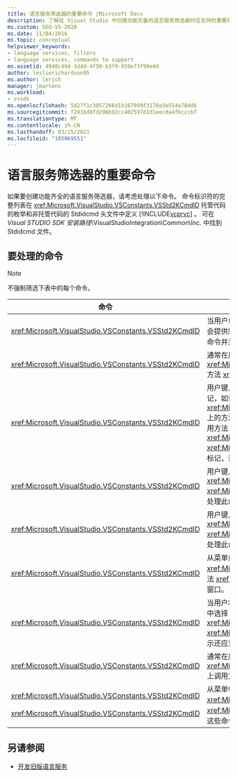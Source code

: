 ```yaml
---
title: 语言服务筛选器的重要命令 |Microsoft Docs
description: 了解在 Visual Studio 中创建功能完备的语言服务筛选器时应支持的重要命令。
ms.custom: SEO-VS-2020
ms.date: 11/04/2016
ms.topic: conceptual
helpviewer_keywords:
- language services, filters
- language services, commands to support
ms.assetid: 4948c494-3d4d-4f50-b3f9-959e73f90e4d
author: leslierichardson95
ms.author: lerich
manager: jmartens
ms.workload:
- vssdk
ms.openlocfilehash: 5d27f1c3057266d1b167999f3178a3e554a78ddb
ms.sourcegitcommit: f2916d8fd296b92cc402597d1d1eecda4f6cccbf
ms.translationtype: MT
ms.contentlocale: zh-CN
ms.lasthandoff: 03/25/2021
ms.locfileid: "105069551"
---
```

# <a name="important-commands-for-language-service-filters"></a>语言服务筛选器的重要命令
如果要创建功能齐全的语言服务筛选器，请考虑处理以下命令。 命令标识符的完整列表在 <xref:Microsoft.VisualStudio.VSConstants.VSStd2KCmdID> 托管代码的枚举和非托管代码的 Stdidcmd 头文件中定义 [!INCLUDE[vcprvc](../../code-quality/includes/vcprvc_md.md)] 。 可在 *Visual STUDIO SDK 安装路径*\VisualStudioIntegration\Common\Inc. 中找到 Stdidcmd 文件。

## <a name="commands-to-handle"></a>要处理的命令

> [!NOTE]
> 不强制筛选下表中的每个命令。

|命令|说明|
|-------------|-----------------|
|<xref:Microsoft.VisualStudio.VSConstants.VSStd2KCmdID>|当用户单击鼠标右键时发送。 此命令指示提供快捷菜单的时间。 如果不处理此命令，文本编辑器会提供默认快捷菜单，没有任何特定于语言的命令。 若要在此菜单中包含自己的命令，请自行处理命令并显示快捷菜单。|
|<xref:Microsoft.VisualStudio.VSConstants.VSStd2KCmdID>|通常在用户键入 CTRL + J 时发送。 对调用 <xref:Microsoft.VisualStudio.TextManager.Interop.IVsTextView.UpdateCompletionStatus%2A> 方法 <xref:Microsoft.VisualStudio.TextManager.Interop.IVsTextView> 以显示语句完成框。|
|<xref:Microsoft.VisualStudio.VSConstants.VSStd2KCmdID>|用户键入字符时发送。 监视此命令以确定何时键入触发器字符并提供语句完成、方法提示和文本标记，如语法着色、大括号匹配和错误标记。 调用 <xref:Microsoft.VisualStudio.TextManager.Interop.IVsTextView.UpdateCompletionStatus%2A> 上的方法 <xref:Microsoft.VisualStudio.TextManager.Interop.IVsTextView> 以完成语句，并在上调用方法 <xref:Microsoft.VisualStudio.TextManager.Interop.IVsMethodTipWindow.SetMethodData%2A> <xref:Microsoft.VisualStudio.TextManager.Interop.IVsMethodTipWindow> 提示。 若要支持文本标记，请监视此命令以确定要键入的字符是否要求您更新标记。|
|<xref:Microsoft.VisualStudio.VSConstants.VSStd2KCmdID>|用户键入 Enter 键时发送。 监视此命令可通过对调用方法来确定何时消除方法提示窗口 <xref:Microsoft.VisualStudio.TextManager.Interop.IVsMethodData.OnDismiss%2A> <xref:Microsoft.VisualStudio.TextManager.Interop.IVsMethodData> 。 默认情况下，文本视图将处理此命令。|
|<xref:Microsoft.VisualStudio.VSConstants.VSStd2KCmdID>|用户键入 Backspace 键时发送。 通过在上调用方法来确定何时消除方法提示窗口的监视器 <xref:Microsoft.VisualStudio.TextManager.Interop.IVsMethodData.OnDismiss%2A> <xref:Microsoft.VisualStudio.TextManager.Interop.IVsMethodData> 。 默认情况下，文本视图将处理此命令。|
|<xref:Microsoft.VisualStudio.VSConstants.VSStd2KCmdID>|从菜单或快捷键发送。 调用 <xref:Microsoft.VisualStudio.TextManager.Interop.IVsTextView.UpdateTipWindow%2A> 上的方法 <xref:Microsoft.VisualStudio.TextManager.Interop.IVsTextView> ，以更新带有参数信息的提示窗口。|
|<xref:Microsoft.VisualStudio.VSConstants.VSStd2KCmdID>|当用户将鼠标指针悬停在某个变量上，或将光标置于变量上，并从 "**编辑**" 菜单中的 **IntelliSense** 中选择 "**快速信息**" 时发送。 通过对调用方法，在 tip 中返回变量的类型 <xref:Microsoft.VisualStudio.TextManager.Interop.IVsTextView.UpdateTipWindow%2A> <xref:Microsoft.VisualStudio.TextManager.Interop.IVsTextView> 。 如果调试处于活动状态，则提示还应显示变量的值。|
|<xref:Microsoft.VisualStudio.VSConstants.VSStd2KCmdID>|通常在用户键入 CTRL + 空格键时发送。 此命令告知语言服务在 <xref:Microsoft.VisualStudio.TextManager.Interop.IVsTextView.UpdateCompletionStatus%2A> 上调用方法 <xref:Microsoft.VisualStudio.TextManager.Interop.IVsTextView> 。|
|<xref:Microsoft.VisualStudio.VSConstants.VSStd2KCmdID><br /><br /> <xref:Microsoft.VisualStudio.VSConstants.VSStd2KCmdID>|从菜单中发送，通常是在 "**编辑**" 菜单中的 "高级"**选项****或 "** **高级**"。 <xref:Microsoft.VisualStudio.VSConstants.VSStd2KCmdID> 指示用户要注释掉所选文本; <xref:Microsoft.VisualStudio.VSConstants.VSStd2KCmdID> 指示用户要取消对所选文本的注释。 这些命令只能由语言服务实现。|

## <a name="see-also"></a>另请参阅
- [开发旧版语言服务](../../extensibility/internals/developing-a-legacy-language-service.md)
